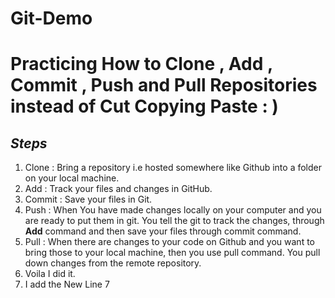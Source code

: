 # Git-Demo

# Practicing How to Clone , Add , Commit , Push and Pull Repositories instead of Cut Copying Paste : )

## _Steps_

1. Clone : Bring a repository i.e hosted somewhere like Github into a folder on your local machine.
2. Add : Track your files and changes in GitHub.
3. Commit : Save your files in Git.
4. Push : When You have made changes locally on your computer and you are ready to put them in git. You tell the git to track the changes, through **Add** command and then save your files through commit command.
5. Pull : When there are changes to your code on Github and you want to bring those to your local machine, then you use pull command. You pull down changes from the remote repository.
6. Voila I did it.
7. I add the New Line 7
